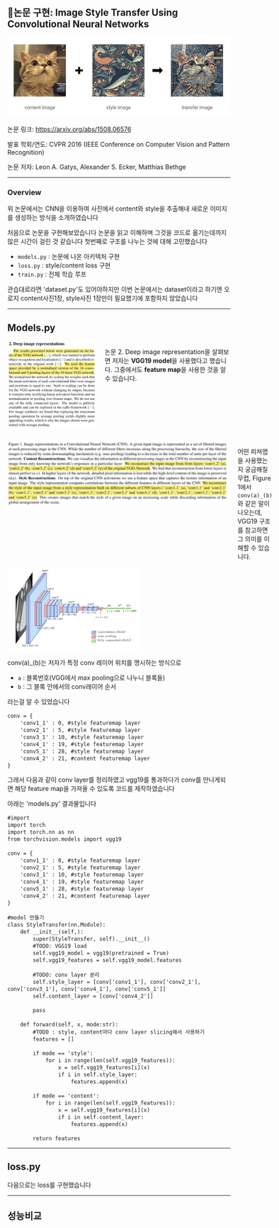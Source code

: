 ## 🧠논문 구현: Image Style Transfer Using Convolutional Neural Networks

![result](../assets/result2.jpg)  

논문 링크: https://arxiv.org/abs/1508.06576

발표 학회/연도: CVPR 2016 (IEEE Conference on Computer Vision and Pattern Recognition)

논문 저자: Leon A. Gatys, Alexander S. Ecker, Matthias Bethge

----------
### Overview

위 논문에서는 CNN을 이용하여 사진에서 content와 style을 추출해내 새로운 이미지를 생성하는 방식을 소개하였습니다

처음으로 논문을 구현해보았습니다 논문을 읽고 이해하며 그것을 코드로 옮기는데까지 많은 시간이 걸린 것 같습니다 첫번째로 구조를 나누는 것에 대해 고민했습니다
- `models.py` : 논문에 나온 아키텍처 구현  
- `loss.py` : style/content loss 구현  
- `train.py` : 전체 학습 루프

관습대로라면 'dataset.py'도 있어야하지만 이번 논문에서는 dataset이라고 하기엔 오로지 content사진1장, style사진 1장만이 필요했기에 포함하지 않았습니다

-----------

## Models.py

<div style="display: flex; align-items: flex-start; margin-bottom: 30px;">
  <img src="../assets/paper1.jpg" width="200" style="margin-right: 20px;">
  <p>
    논문 2. Deep image representation을 살펴보면  
    저자는 <strong>VGG19 model</strong>을 사용했다고 했습니다.  
    그중에서도 <strong>feature map</strong>을 사용한 것을 알 수 있습니다.
  </p>
</div>

<div style="display: flex; align-items: flex-start;">
  <img src="../assets/paper2.jpg" width="500" style="margin-right: 20px;">
  <p>
    어떤 피쳐맵을 사용했는지 궁금해질 무렵,  
    Figure 1에서 <code>conv(a)_(b)</code>와 같은 말이 나오는데,  
    VGG19 구조를 참고하면 그 의미를 이해할 수 있습니다.
  </p>
</div>

<div style="display: flex; align-items: flex-start;">
  <img src="../assets/paper3.jpg" width="300" style="margin-right: 20px;">
</div>

conv(a)_(b)는 저자가 특정 conv 레이어 위치를 명시하는 방식으로  
- `a` : 블록번호(VGG에서 max pooling으로 나누니 블록들)  
- `b` : 그 블록 안에서의 conv레이어 순서  

라는걸 알 수 있었습니다

```ptyhon
conv = {
    'conv1_1' : 0, #style featuremap layer 
    'conv2_1' : 5, #style featuremap layer 
    'conv3_1' : 10, #style featuremap layer 
    'conv4_1' : 19, #style featuremap layer 
    'conv5_1' : 28, #style featuremap layer 
    'conv4_2' : 21, #content featuremap layer
}
```
그래서 다음과 같이 conv layer를 정리하였고 vgg19를 통과하다가 conv를 만나게되면 해당 feature map을 가져올 수 있도록 코드를 제작하였습니다

아래는 'models.py' 결과물입니다
```ptyhon
#import
import torch
import torch.nn as nn
from torchvision.models import vgg19

conv = {
    'conv1_1' : 0, #style featuremap layer 
    'conv2_1' : 5, #style featuremap layer 
    'conv3_1' : 10, #style featuremap layer 
    'conv4_1' : 19, #style featuremap layer 
    'conv5_1' : 28, #style featuremap layer 
    'conv4_2' : 21, #content featuremap layer
}

#model 만들기
class StyleTransfer(nn.Module):
    def __init__(self,):
        super(StyleTransfer, self).__init__()
        #TODO: VGG19 load
        self.vgg19_model = vgg19(pretrained = True)
        self.vgg19_features = self.vgg19_model.features

        #TODO: conv layer 분리
        self.style_layer = [conv['conv1_1'], conv['conv2_1'], conv['conv3_1'], conv['conv4_1'], conv['conv5_1']]
        self.content_layer = [conv['conv4_2']]

        pass

    def forward(self, x, mode:str):
        #TODO : style, content마다 conv layer slicing해서 사용하기
        features = []

        if mode == 'style':
            for i in range(len(self.vgg19_features)):
                x = self.vgg19_features[i](x)
                if i in self.style_layer:
                    features.append(x)

        if mode == 'content':
            for i in range(len(self.vgg19_features)):
                x = self.vgg19_features[i](x)
                if i in self.content_layer:
                    features.append(x)

        return features
```

----------

## loss.py

다음으로는 loss를 구현했습니다


----------

## 성능비교

